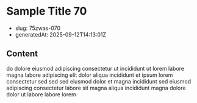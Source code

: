 # Sample Title 70

- slug: 75zwas-070
- generatedAt: 2025-09-12T14:13:01Z

## Content
do dolore eiusmod adipiscing consectetur ut incididunt ut lorem labore magna labore adipiscing elit dolor aliqua incididunt et ipsum lorem consectetur sed sed sed eiusmod dolor et magna incididunt sed eiusmod adipiscing consectetur labore sit magna aliqua incididunt magna dolore dolor ut labore labore lorem
